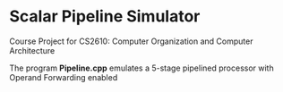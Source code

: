# Scalar Pipeline Simulator
Course Project for CS2610: Computer Organization and Computer Architecture

The program **Pipeline.cpp** emulates a 5-stage pipelined processor with Operand Forwarding enabled
